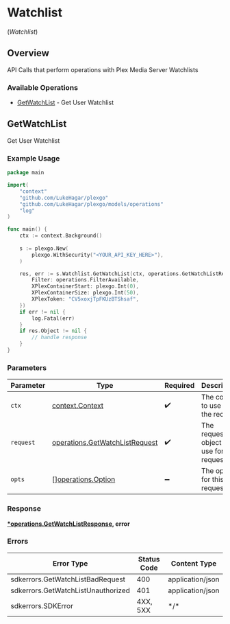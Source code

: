 # Watchlist
(*Watchlist*)

## Overview

API Calls that perform operations with Plex Media Server Watchlists


### Available Operations

* [GetWatchList](#getwatchlist) - Get User Watchlist

## GetWatchList

Get User Watchlist

### Example Usage

```go
package main

import(
	"context"
	"github.com/LukeHagar/plexgo"
	"github.com/LukeHagar/plexgo/models/operations"
	"log"
)

func main() {
    ctx := context.Background()
    
    s := plexgo.New(
        plexgo.WithSecurity("<YOUR_API_KEY_HERE>"),
    )

    res, err := s.Watchlist.GetWatchList(ctx, operations.GetWatchListRequest{
        Filter: operations.FilterAvailable,
        XPlexContainerStart: plexgo.Int(0),
        XPlexContainerSize: plexgo.Int(50),
        XPlexToken: "CV5xoxjTpFKUzBTShsaf",
    })
    if err != nil {
        log.Fatal(err)
    }
    if res.Object != nil {
        // handle response
    }
}
```

### Parameters

| Parameter                                                                        | Type                                                                             | Required                                                                         | Description                                                                      |
| -------------------------------------------------------------------------------- | -------------------------------------------------------------------------------- | -------------------------------------------------------------------------------- | -------------------------------------------------------------------------------- |
| `ctx`                                                                            | [context.Context](https://pkg.go.dev/context#Context)                            | :heavy_check_mark:                                                               | The context to use for the request.                                              |
| `request`                                                                        | [operations.GetWatchListRequest](../../models/operations/getwatchlistrequest.md) | :heavy_check_mark:                                                               | The request object to use for the request.                                       |
| `opts`                                                                           | [][operations.Option](../../models/operations/option.md)                         | :heavy_minus_sign:                                                               | The options for this request.                                                    |

### Response

**[*operations.GetWatchListResponse](../../models/operations/getwatchlistresponse.md), error**

### Errors

| Error Type                         | Status Code                        | Content Type                       |
| ---------------------------------- | ---------------------------------- | ---------------------------------- |
| sdkerrors.GetWatchListBadRequest   | 400                                | application/json                   |
| sdkerrors.GetWatchListUnauthorized | 401                                | application/json                   |
| sdkerrors.SDKError                 | 4XX, 5XX                           | \*/\*                              |